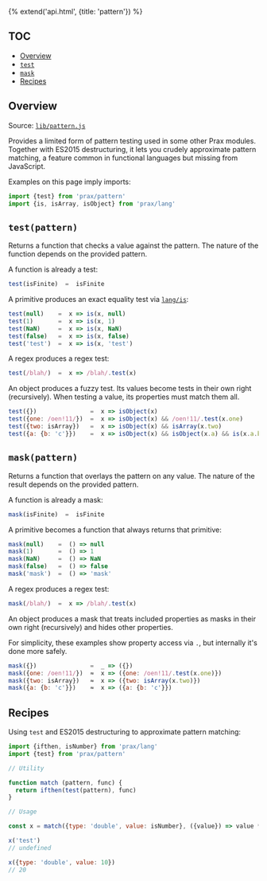 {% extend('api.html', {title: 'pattern'}) %}

## TOC

* [Overview]({{url(path)}}/#overview)
* [`test`]({{url(path)}}/#-test-pattern-)
* [`mask`]({{url(path)}}/#-mask-pattern-)
* [Recipes]({{url(path)}}/#recipes)

## Overview

Source:
<a href="https://github.com/Mitranim/prax/blob/master/lib/pattern.js" target="_blank">
`lib/pattern.js` <span class="fa fa-github"></span>
</a>

Provides a limited form of pattern testing used in some other Prax modules.
Together with ES2015 destructuring, it lets you crudely approximate pattern
matching, a feature common in functional languages but missing from JavaScript.

Examples on this page imply imports:

```js
import {test} from 'prax/pattern'
import {is, isArray, isObject} from 'prax/lang'
```

## `test(pattern)`

Returns a function that checks a value against the pattern. The nature of the
function depends on the provided pattern.

A function is already a test:

```js
test(isFinite)  =  isFinite
```

A primitive produces an exact equality test via [`lang/is`](api/lang/#-is-one-other-):

```js
test(null)    =  x => is(x, null)
test(1)       =  x => is(x, 1)
test(NaN)     =  x => is(x, NaN)
test(false)   =  x => is(x, false)
test('test')  =  x => is(x, 'test')
```

A regex produces a regex test:

```js
test(/blah/)  =  x => /blah/.test(x)
```

An object produces a fuzzy test. Its values become tests in their own right
(recursively). When testing a value, its properties must match them all.

```js
test({})               =  x => isObject(x)
test({one: /oen!11/})  =  x => isObject(x) && /oen!11/.test(x.one)
test({two: isArray})   =  x => isObject(x) && isArray(x.two)
test({a: {b: 'c'}})    =  x => isObject(x) && isObject(x.a) && is(x.a.b, 'c')
```

## `mask(pattern)`

Returns a function that overlays the pattern on any value. The nature of the
result depends on the provided pattern.

A function is already a mask:

```js
mask(isFinite)  =  isFinite
```

A primitive becomes a function that always returns that primitive:

```js
mask(null)    =  () => null
mask(1)       =  () => 1
mask(NaN)     =  () => NaN
mask(false)   =  () => false
mask('mask')  =  () => 'mask'
```

A regex produces a regex test:

```js
mask(/blah/)  =  x => /blah/.test(x)
```

An object produces a mask that treats included properties as masks in their own
right (recursively) and hides other properties.

For simplicity, these examples show property access via `.`, but internally it's
done more safely.

```js
mask({})               =  _ => ({})
mask({one: /oen!11/})  ≈  x => ({one: /oen!11/.test(x.one)})
mask({two: isArray})   ≈  x => ({two: isArray(x.two)})
mask({a: {b: 'c'}})    ≈  x => ({a: {b: 'c'}})
```

## Recipes

Using `test` and ES2015 destructuring to approximate pattern matching:

```js
import {ifthen, isNumber} from 'prax/lang'
import {test} from 'prax/pattern'

// Utility

function match (pattern, func) {
  return ifthen(test(pattern), func)
}

// Usage

const x = match({type: 'double', value: isNumber}, ({value}) => value * 2)

x('test')
// undefined

x({type: 'double', value: 10})
// 20
```
